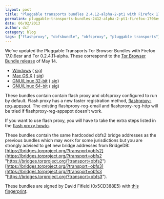 ```yaml
---
layout: post
title: "Pluggable transports bundles 2.4.12-alpha-2-pt1 with Firefox 17.0.6esr"
permalink: pluggable-transports-bundles-2412-alpha-2-pt1-firefox-1706esr
date: 06/02/2013
author: dcf
category: blog
tags: ["flashproxy", "obfsbundle", "obfsproxy", "pluggable transports"]
---
```


We've updated the Pluggable Transports Tor Browser Bundles with Firefox 17.0.6esr and Tor 0.2.4.11-alpha. These correspond to the [Tor Browser Bundle release](https://blog.torproject.org/blog/new-tor-browser-bundles-firefox-1706esr) of May 14.

- [Windows](https://www.torproject.org/dist/torbrowser/tor-pluggable-transports-browser-2.4.12-alpha-2-pt1_en-US.exe) ( [sig](https://www.torproject.org/dist/torbrowser/tor-pluggable-transports-browser-2.4.12-alpha-2-pt1_en-US.exe.asc))
- [Mac OS X](https://www.torproject.org/dist/torbrowser/osx/TorBrowser-Pluggable-Transports-2.4.12-alpha-2-pt1-osx-i386-en-US.zip) ( [sig](https://www.torproject.org/dist/torbrowser/osx/TorBrowser-Pluggable-Transports-2.4.12-alpha-2-pt1-osx-i386-en-US.zip.asc))
- [GNU/Linux 32-bit](https://www.torproject.org/dist/torbrowser/linux/tor-pluggable-transports-browser-gnu-linux-i686-2.4.12-alpha-2-pt1-dev-en-US.tar.gz) ( [sig](https://www.torproject.org/dist/torbrowser/linux/tor-pluggable-transports-browser-gnu-linux-i686-2.4.12-alpha-2-pt1-dev-en-US.tar.gz.asc))
- [GNU/Linux 64-bit](https://www.torproject.org/dist/torbrowser/linux/tor-pluggable-transports-browser-gnu-linux-x86_64-2.4.12-alpha-2-pt1-dev-en-US.tar.gz) ( [sig](https://www.torproject.org/dist/torbrowser/linux/tor-pluggable-transports-browser-gnu-linux-x86_64-2.4.12-alpha-2-pt1-dev-en-US.tar.gz.asc))

These bundles contain contain flash proxy and obfsproxy configured to run by default. Flash proxy has a new faster registration method, [flashproxy-reg-appspot](https://trac.torproject.org/projects/tor/ticket/8860). The existing flashproxy-reg-email and flashproxy-reg-http will be tried if flashproxy-reg-appspot doesn't work.

If you want to use flash proxy, you will have to take the extra steps listed in the [flash proxy howto](https://trac.torproject.org/projects/tor/wiki/FlashProxyHowto).

These bundles contain the same hardcoded obfs2 bridge addresses as the previous bundles which may work for some jurisdictions but you are strongly advised to get new bridge addresses from BridgeDB: [https://bridges.torproject.org/?transport=obfs2](https://bridges.torproject.org/?transport=obfs2 "https://bridges.torproject.org/?transport=obfs2") [https://bridges.torproject.org/?transport=obfs3](https://bridges.torproject.org/?transport=obfs3 "https://bridges.torproject.org/?transport=obfs3").

These bundles are signed by David Fifield (0x5CD388E5) with [this fingerprint](https://crypto.stanford.edu/flashproxy/#verify-sig).


